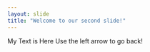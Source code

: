 ```yaml
---
layout: slide
title: "Welcome to our second slide!"
---
```

My Text is Here
Use the left arrow to go back!
